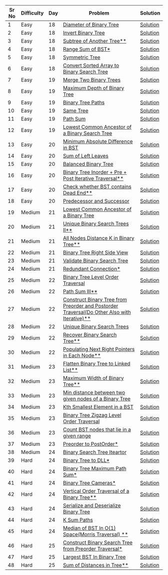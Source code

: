 | Sr No | Difficulty | Day | Problem                                                                                                                                                                                                      | Solution                                                                             |
| ----- | ---------- | --- | ------------------------------------------------------------------------------------------------------------------------------------------------------------------------------------------------------------ | ------------------------------------------------------------------------------------ |
| 1     | Easy       | 18  | [Diameter of Binary Tree](https://leetcode.com/problems/diameter-of-binary-tree/)                                                                                                                            | [Solution](./Easy/Diameter_of_Binary_Tree.cpp)                                       |
| 2     | Easy       | 18  | [Invert Binary Tree](https://leetcode.com/problems/invert-binary-tree/)                                                                                                                                      | [Solution](./Easy/Invert_Binary_Tree.cpp)                                            |
| 3     | Easy       | 18  | [Subtree of Another Tree\*\*]()                                                                                                                                                                              | [Solution](./Easy/)                                                                  |
| 4     | Easy       | 18  | [Range Sum of BST\*](https://leetcode.com/problems/range-sum-of-bst/)                                                                                                                                        | [Solution](./Easy/Range_Sum_of_BST.cpp)                                              |
| 5     | Easy       | 18  | [Symmetric Tree](https://leetcode.com/problems/symmetric-tree/)                                                                                                                                              | [Solution](./Easy/Symmetric_Tree.cpp)                                                |
| 6     | Easy       | 18  | [Convert Sorted Array to Binary Search Tree](https://leetcode.com/problems/convert-sorted-array-to-binary-search-tree/)                                                                                      | [Solution](./Easy/Convert_Sorted_Array_to_Binary_Search_Tree.cpp)                    |
| 7     | Easy       | 19  | [Merge Two Binary Trees](https://leetcode.com/problems/merge-two-binary-trees/)                                                                                                                              | [Solution](./Easy/Merge_Two_Binary_Trees.cpp)                                        |
| 8     | Easy       | 19  | [Maximum Depth of Binary Tree](https://leetcode.com/problems/maximum-depth-of-binary-tree/submissions/)                                                                                                      | [Solution](./Easy/Maximum_Depth_of_Binary_Tree.cpp)                                  |
| 9     | Easy       | 19  | [Binary Tree Paths](https://leetcode.com/problems/binary-tree-paths/)                                                                                                                                        | [Solution](./Easy/Binary_Tree_Paths.cpp)                                             |
| 10    | Easy       | 19  | [Same Tree](https://leetcode.com/problems/same-tree/)                                                                                                                                                        | [Solution](./Easy/Same_Tree.cpp)                                                     |
| 11    | Easy       | 19  | [Path Sum](https://leetcode.com/problems/path-sum/)                                                                                                                                                          | [Solution](./Easy/Path_Sum.cpp)                                                      |
| 12    | Easy       | 19  | [Lowest Common Ancestor of a Binary Search Tree](https://leetcode.com/problems/lowest-common-ancestor-of-a-binary-search-tree/)                                                                              | [Solution](./Easy/Lowest_Common_Ancestor_of_a_Binary_Search_Tree.cpp)                |
| 13    | Easy       | 20  | [Minimum Absolute Difference in BST](https://leetcode.com/problems/minimum-absolute-difference-in-bst/)                                                                                                      | [Solution](./Easy/Minimum_Absolute_Difference_in_BST.cpp)                            |
| 14    | Easy       | 20  | [Sum of Left Leaves](https://leetcode.com/problems/sum-of-left-leaves/)                                                                                                                                      | [Solution](./Easy/Sum_of_Left_Leaves.cpp)                                            |
| 15    | Easy       | 20  | [Balanced Binary Tree](https://leetcode.com/problems/balanced-binary-tree/)                                                                                                                                  | [Solution](./Easy/Balanced_Binary_Tree.cpp)                                          |
| 16    | Easy       | 20  | [Binary Tree Inorder + Pre + Post Iterative Traversal\*\*](https://leetcode.com/problems/binary-tree-inorder-traversal/)                                                                                     | [Solution](./Easy/Binary_Tree_Inorder_Traversal.cpp)                                 |
| 17    | Easy       | 20  | [Check whether BST contains Dead End\*\*](https://practice.geeksforgeeks.org/problems/check-whether-bst-contains-dead-end/1)                                                                                 | [Solution](./Easy/Check_whether_BST_contains_Dead_End.cpp)                           |
| 18    | Easy       | 20  | [Predecessor and Successor](https://practice.geeksforgeeks.org/problems/predecessor-and-successor/1)                                                                                                         | [Solution](./Easy/Predecessor_and_Successor.cpp)                                     |
| 19    | Medium     | 21  | [Lowest Common Ancestor of a Binary Tree](https://leetcode.com/problems/lowest-common-ancestor-of-a-binary-tree/)                                                                                            | [Solution](./Medium/Lowest_Common_Ancestor_of_a_Binary_Tree.cpp)                     |
| 20    | Medium     | 21  | [Unique Binary Search Trees II\*\*](https://leetcode.com/problems/unique-binary-search-trees-ii/)                                                                                                            | [Solution](./Medium/Unique_Binary_Search_Trees_II.cpp)                               |
| 21    | Medium     | 21  | [All Nodes Distance K in Binary Tree\*\*](https://leetcode.com/problems/all-nodes-distance-k-in-binary-tree/)                                                                                                | [Solution](./Medium/All_Nodes_Distance_K_in_Binary_Tree.cpp)                         |
| 22    | Medium     | 21  | [Binary Tree Right Side View](https://leetcode.com/problems/binary-tree-right-side-view/)                                                                                                                    | [Solution](./Medium/Binary_Tree_Right_Side_View.cpp)                                 |
| 23    | Medium     | 21  | [Validate Binary Search Tree](https://leetcode.com/problems/validate-binary-search-tree/)                                                                                                                    | [Solution](./Medium/Validate_Binary_Search_Tree.cpp)                                 |
| 24    | Medium     | 21  | [Redundant Connection\*](./Medium/Redundant_Connection.cpp)                                                                                                                                                  | [Solution](./Medium/Redundant_Connection.cpp)                                        |
| 25    | Medium     | 22  | [Binary Tree Level Order Traversal](https://leetcode.com/problems/binary-tree-level-order-traversal/)                                                                                                        | [Solution](./Medium/Binary_Tree_Level_Order_Traversal.cpp)                           |
| 26    | Medium     | 22  | [Path Sum III\*\*](https://leetcode.com/problems/path-sum-iii/)                                                                                                                                              | [Solution](./Medium/Path_Sum_III.cpp)                                                |
| 27    | Medium     | 22  | [Construct Binary Tree from Preorder and Postorder Traversal(Do Other Also with Iterative)\*\*](https://leetcode.com/problems/construct-binary-tree-from-preorder-and-postorder-traversal/)                  | [Solution](./Medium/Construct_Binary_Tree_from_Preorder_and_Postorder_Traversal.cpp) |
| 28    | Medium     | 22  | [Unique Binary Search Trees](https://leetcode.com/problems/unique-binary-search-trees/)                                                                                                                      | [Solution](./Medium/Unique_Binary_Search_Trees.cpp)                                  |
| 29    | Medium     | 22  | [Recover Binary Search Tree\*\*](https://leetcode.com/problems/recover-binary-search-tree/)                                                                                                                  | [Solution](./Medium/Recover_Binary_Search_Tree.cpp)                                  |
| 30    | Medium     | 22  | [Populating Next Right Pointers in Each Node\*\*](https://leetcode.com/problems/populating-next-right-pointers-in-each-node/)                                                                                | [Solution](./Medium/Populating_Next_Right_Pointers_in_Each_Node.cpp)                 |
| 31    | Medium     | 23  | [Flatten Binary Tree to Linked List\*\*](https://leetcode.com/problems/flatten-binary-tree-to-linked-list/)                                                                                                  | [Solution](./Medium/Flatten_Binary_Tree_to_Linked_List.cpp)                          |
| 32    | Medium     | 23  | [Maximum Width of Binary Tree\*\*](https://leetcode.com/problems/maximum-width-of-binary-tree/)                                                                                                              | [Solution](./Medium/Maximum_Width_of_Binary_Tree.cpp)                                |
| 33    | Medium     | 23  | [Min distance between two given nodes of a Binary Tree](https://practice.geeksforgeeks.org/problems/min-distance-between-two-given-nodes-of-a-binary-tree/1)                                                 | [Solution](./Medium/Min_distance_between_two_given_nodes_of_a_Binary_Tree.cpp)       |
| 34    | Medium     | 23  | [Kth Smallest Element in a BST](https://leetcode.com/problems/kth-smallest-element-in-a-bst/)                                                                                                                | [Solution](./Medium/Kth_Smallest_Element_in_a_BST.cpp)                               |
| 35    | Medium     | 23  | [Binary Tree Zigzag Level Order Traversal](https://leetcode.com/problems/binary-tree-zigzag-level-order-traversal/)                                                                                          | [Solution](./Medium/Binary_Tree_Zigzag_Level_Order_Traversal.cpp)                    |
| 36    | Medium     | 23  | [Count BST nodes that lie in a given range ](https://practice.geeksforgeeks.org/problems/count-bst-nodes-that-lie-in-a-given-range/1)                                                                        | [Solution](./Medium/Count_BST_nodes_that_lie_in_a_given_range.cpp)                   |
| 37    | Medium     | 23  | [Preorder to PostOrder\*](https://practice.geeksforgeeks.org/problems/preorder-to-postorder4423/1)                                                                                                           | [Solution](./Medium/Preorder_to_PostOrder.cpp)                                       |
| 38    | Medium     | 24  | [Binary Search Tree Iteartor]()                                                                                                                                                                              | [Solution]()                                                                         |
| 39    | Hard       | 24  | [Binary Tree to DLL\*](https://practice.geeksforgeeks.org/problems/binary-tree-to-dll/1)                                                                                                                     | [Solution](./Hard/Binary_Tree_to_DLL.cpp)                                            |
| 40    | Hard       | 24  | [Binary Tree Maximum Path Sum\*](https://leetcode.com/problems/binary-tree-maximum-path-sum/)                                                                                                                | [Solution](./Hard/Binary_Tree_Maximum_Path_Sum.cpp)                                  |
| 41    | Hard       | 24  | [Binary Tree Cameras\*](https://leetcode.com/problems/binary-tree-cameras/)                                                                                                                                  | [Solution](./Hard/Binary_Tree_Cameras.cpp)                                           |
| 42    | Hard       | 24  | [Vertical Order Traversal of a Binary Tree\*\*](https://leetcode.com/problems/vertical-order-traversal-of-a-binary-tree/)                                                                                    | [Solution](./Hard/Vertical_Order_Traversal_of_a_Binary_Tree.cpp)                     |
| 43    | Hard       | 24  | [Serialize and Deserialize Binary Tree](https://leetcode.com/problems/serialize-and-deserialize-binary-tree/)                                                                                                | [Solution](./Hard/Serialize_and_Deserialize_Binary_Tree.cpp)                         |
| 44    | Hard       | 24  | [K Sum Paths](https://practice.geeksforgeeks.org/problems/k-sum-paths/1)                                                                                                                                     | [Solution](./Hard/K_Sum_Paths.cpp)                                                   |
| 45    | Hard       | 24  | [Median of BST In O(1) Space(Morris Traversal) \*\*](https://practice.geeksforgeeks.org/problems/median-of-bst/1?utm_source=geeksforgeeks&utm_medium=article_practice_tab&utm_campaign=article_practice_tab) | [Solution](./Hard/Median_of_BST.cpp)                                                 |
| 46    | Hard       | 25  | [Construct Binary Search Tree from Preorder Traversal\*](https://leetcode.com/problems/construct-binary-search-tree-from-preorder-traversal/)                                                                | [Solution](./Hard/Construct%20BinarySearch_Tree_from_Preorder_Traversal.cpp)         |
| 47    | Hard       | 25  | [Largest BST In Binary Tree](https://practice.geeksforgeeks.org/problems/largest-bst/1)                                                                                                                      | [Solution](./Hard/Largest_BST_In_Binary_Tree.cpp)                                    |
| 48    | Hard       | 25  | [Sum of Distances in Tree\*\*](https://leetcode.com/problems/sum-of-distances-in-tree/)                                                                                                                      | [Solution](./Hard/Sum_of_Distances_in_Tree.cpp)                                      |
